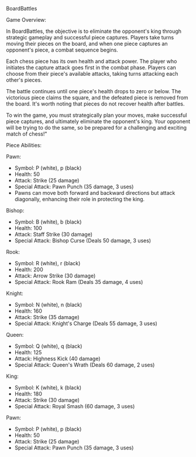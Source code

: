 

BoardBattles

Game Overview:

In BoardBattles, the objective is to eliminate the opponent's king through strategic gameplay and successful piece captures. Players take turns moving their pieces on the board, and when one piece captures an opponent's piece, a combat sequence begins.

Each chess piece has its own health and attack power. The player who initiates the capture attack goes first in the combat phase. Players can choose from their piece's available attacks, taking turns attacking each other's pieces.

The battle continues until one piece's health drops to zero or below. The victorious piece claims the square, and the defeated piece is removed from the board. It's worth noting that pieces do not recover health after battles.

To win the game, you must strategically plan your moves, make successful piece captures, and ultimately eliminate the opponent's king. Your opponent will be trying to do the same, so be prepared for a challenging and exciting match of chess!"


Piece Abilities:

Pawn:
* Symbol: P (white), p (black)
* Health: 50
* Attack: Strike (25 damage)
* Special Attack: Pawn Punch (35 damage, 3 uses)
* Pawns can move both forward and backward directions but attack diagonally, enhancing their role in protecting the king.


Bishop:
* Symbol: B (white), b (black)
* Health: 100
* Attack: Staff Strike (30 damage)
* Special Attack: Bishop Curse (Deals 50 damage, 3 uses)

Rook:
* Symbol: R (white), r (black)
* Health: 200
* Attack: Arrow Strike (30 damage)
* Special Attack: Rook Ram (Deals 35 damage, 4 uses)

Knight:
* Symbol: N (white), n (black)
* Health: 160
* Attack: Strike (35 damage)
* Special Attack: Knight's Charge (Deals 55 damage, 3 uses)

Queen:
* Symbol: Q (white), q (black)
* Health: 125
* Attack: Highness Kick (40 damage)
* Special Attack: Queen's Wrath (Deals 60 damage, 2 uses)

King:
* Symbol: K (white), k (black)
* Health: 180
* Attack: Strike (30 damage)
* Special Attack: Royal Smash (60 damage, 3 uses)

Pawn:
* Symbol: P (white), p (black)
* Health: 50
* Attack: Strike (25 damage)
* Special Attack: Pawn Punch (35 damage, 3 uses)




